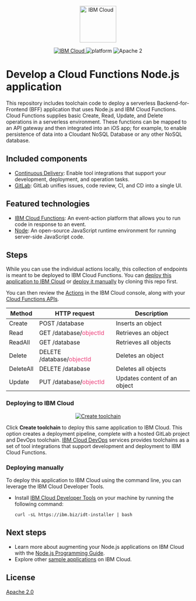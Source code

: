 <p align="center">
    <a href="https://cloud.ibm.com">
        <img src="https://landscape.cncf.io/logos/ibm-cloud-kcsp.svg" height="100" alt="IBM Cloud">
    </a>
</p>


<p align="center">
    <a href="https://cloud.ibm.com">
    <img src="https://img.shields.io/badge/IBM%20Cloud-powered-blue.svg" alt="IBM Cloud">
    </a>
    <img src="https://img.shields.io/badge/platform-node-lightgrey.svg?style=flat" alt="platform">
    <img src="https://img.shields.io/badge/license-Apache2-blue.svg?style=flat" alt="Apache 2">
</p>


# Develop a Cloud Functions Node.js application

This repository includes toolchain code to deploy a serverless Backend-for-Frontend (BFF) application that uses Node.js and IBM Cloud Functions. Cloud Functions supplies basic Create, Read, Update, and Delete operations in a serverless environment. These functions can be mapped to an API gateway and then integrated into an iOS app; for example, to enable persistence of data into a Cloudant NoSQL Database or any other NoSQL database.

## Included components

* [Continuous Delivery](https://cloud.ibm.com/catalog/services/continuous-delivery): Enable tool integrations that support your development, deployment, and operation tasks.
* [GitLab](https://about.gitlab.com/): GitLab unifies issues, code review, CI, and CD into a single UI.

## Featured technologies

* [IBM Cloud Functions](https://cloud.ibm.com/functions): An event-action platform that allows you to run code in response to an event.
* [Node](https://nodejs.org/en/): An open-source JavaScript runtime environment for running server-side JavaScript code.

## Steps

While you can use the individual actions locally, this collection of endpoints is meant to be deployed to IBM Cloud Functions. You can [deploy this application to IBM Cloud](#deploying-to-ibm-cloud) or [deploy it manually](#deploying-manually) by cloning this repo first.  

You can then review the [Actions](https://cloud.ibm.com/functions/actions) in the IBM Cloud console, along with your [Cloud Functions APIs](https://cloud.ibm.com/functions/apimanagement).
<table>
  <thead>
      <tr>
        <th>Method</th>
        <th>HTTP request</th>
        <th>Description</th>
      </tr>
  </thead>
  <tbody>
    <tr>
      <td>Create</td>
      <td>POST /database</td>
      <td>Inserts an object</td>
    </tr>
    <tr>
      <td>Read</td>
      <td>GET /database/<font color="#ec407a">objectId</font></td>
      <td>Retrieves an object</td>
    </tr>
    <tr>
      <td>ReadAll</td>
      <td>GET /database</td>
      <td>Retrieves all objects</td>
    </tr>
    <tr>
      <td>Delete </td>
      <td>DELETE /database/<font color="#ec407a">objectId</font></td>
      <td>Deletes an object</td>
    </tr>
    <tr>
      <td>DeleteAll</td>
      <td>DELETE /database</td>
      <td>Deletes all objects</td>
    </tr>
    <tr>
      <td>Update</td>
      <td>PUT /database/<font color="#ec407a">objectId</font></td>
      <td>Updates content of an object</td>
    </tr>
  </tbody>
</table>

### Deploying to IBM Cloud

<p align="center">
    <a href="https://cloud.ibm.com/devops/setup/deploy?repository=https%3A%2F%2Fgithub.com%2Fopen-toolchain%2Fcloud-functions-nodejs-toolchain">
    <img src="https://cloud.ibm.com/devops/graphics/create_toolchain_button.png" alt="Create toolchain">
    </a>
</p>

Click **Create toolchain** to deploy this same application to IBM Cloud. This option creates a deployment pipeline, complete with a hosted GitLab project and DevOps toolchain. [IBM Cloud DevOps](https://www.ibm.com/cloud/devops) services provides toolchains as a set of tool integrations that support development and deployment to IBM Cloud Functions. 

### Deploying manually 

To deploy this application to IBM Cloud using the command line, you can leverage the IBM Cloud Developer Tools.

* Install [IBM Cloud Developer Tools](https://cloud.ibm.com/docs/cli?topic=cloud-cli-getting-started) on your machine by running the following command:
  ```
  curl -sL https://ibm.biz/idt-installer | bash
  ```

## Next steps
* Learn more about augmenting your Node.js applications on IBM Cloud with the [Node.js Programming Guide](https://cloud.ibm.com/docs/node?topic=nodejs-getting-started).
* Explore other [sample applications](https://cloud.ibm.com/developer/appservice/starter-kits) on IBM Cloud.

## License

[Apache 2.0](LICENSE)
